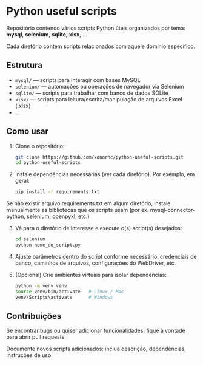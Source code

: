 # Python useful scripts

Repositório contendo vários scripts Python úteis organizados por tema:
**mysql**, **selenium**, **sqlite**, **xlsx**, ...

Cada diretório contém scripts relacionados com aquele domínio específico.

## Estrutura

- `mysql/` — scripts para interagir com bases MySQL
- `selenium/` — automações ou operações de navegador via Selenium
- `sqlite/` — scripts para trabalhar com banco de dados SQLite
- `xlsx/` — scripts para leitura/escrita/manipulação de arquivos Excel (.xlsx)
- ...

## Como usar

1. Clone o repositório:

   ```bash
   git clone https://github.com/xonorhc/python-useful-scripts.git
   cd python-useful-scripts
   ```

2. Instale dependências necessárias (ver cada diretório). Por exemplo, em geral:

   ```bash
   pip install -r requirements.txt
   ```

Se não existir arquivo requirements.txt em algum diretório, instale manualmente
as bibliotecas que os scripts usam (por ex. mysql-connector-python, selenium,
openpyxl, etc.)

3. Vá para o diretório de interesse e execute o(s) script(s) desejados:

   ```bash
   cd selenium
   python nome_do_script.py
   ```

4. Ajuste parâmetros dentro do script conforme necessário: credenciais de
   banco, caminhos de arquivos, configurações do WebDriver, etc.

5. (Opcional) Crie ambientes virtuais para isolar dependências:

   ```bash
   python -m venv venv
   source venv/bin/activate   # Linux / Mac
   venv\Scripts\activate      # Windows
   ```

## Contribuições

Se encontrar bugs ou quiser adicionar funcionalidades, fique à vontade para abrir pull requests

Documente novos scripts adicionados: inclua descrição, dependências, instruções de uso

